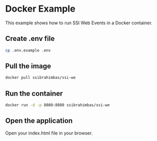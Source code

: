 # Docker Example

This example shows how to run SSI Web Events in a Docker container.

## Create .env file

```bash
cp .env.example .env
```

## Pull the image

```bash
docker pull ssibrahimbas/ssi-we
```

## Run the container

```bash
docker run -d -p 8080:8080 ssibrahimbas/ssi-we
```

## Open the application

Open your index.html file in your browser.
